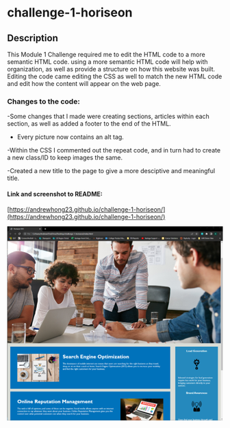 # challenge-1-horiseon

## Description

This Module 1 Challenge required me to edit the HTML code to a more semantic HTML code.  using a more semantic HTML code will help with organization, as well as provide a structure on how this website was built. Editing the code came editing the CSS as well to match the new HTML code and edit how the content will appear on the web page.  

### Changes to the code: 

-Some changes that I made were creating sections, articles within each section, as well as added a footer to the end of the HTML.  
- Every picture now contains an alt tag. 

-Within the CSS I commented out the repeat code, and in turn had to create a new class/ID to keep images the same. 

-Created a new title to the page to give a more desciptive and meaningful title. 

#### Link and screenshot to README:

[https://andrewhong23.github.io/challenge-1-horiseon/](https://andrewhong23.github.io/challenge-1-horiseon/)


![alt screenshot of website](./assets/images/horiseon-screenshot.png) 